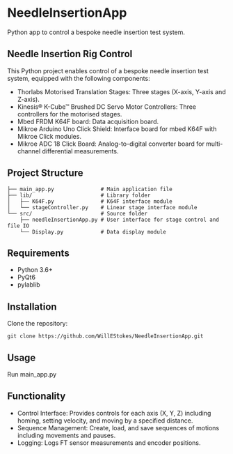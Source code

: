 # NeedleInsertionApp

Python app to control a bespoke needle insertion test system.

## Needle Insertion Rig Control

This Python project enables control of a bespoke needle insertion test system, equipped with the following components:

- Thorlabs Motorised Translation Stages: Three stages (X-axis, Y-axis and Z-axis).
- Kinesis® K-Cube™ Brushed DC Servo Motor Controllers: Three controllers for the motorised stages.
- Mbed FRDM K64F board: Data acquisition board.
- Mikroe Arduino Uno Click Shield: Interface board for mbed K64F with Mikroe Click modules.
- Mikroe ADC 18 Click Board: Analog-to-digital converter board for multi-channel differential measurements.

## Project Structure

```
├── main_app.py               # Main application file
├── lib/                      # Library folder
│   ├── K64F.py               # K64F interface module
│   └── stageController.py    # Linear stage interface module
└── src/                      # Source folder
    ├── needleInsertionApp.py # User interface for stage control and file IO
    └── Display.py            # Data display module
```

## Requirements
- Python 3.6+
- PyQt6
- pylablib

## Installation

Clone the repository:

```
git clone https://github.com/WillEStokes/NeedleInsertionApp.git
```

## Usage

Run main_app.py

## Functionality
- Control Interface: Provides controls for each axis (X, Y, Z) including homing, setting velocity, and moving by a specified distance.
- Sequence Management: Create, load, and save sequences of motions including movements and pauses.
- Logging: Logs FT sensor measurements and encoder positions.
